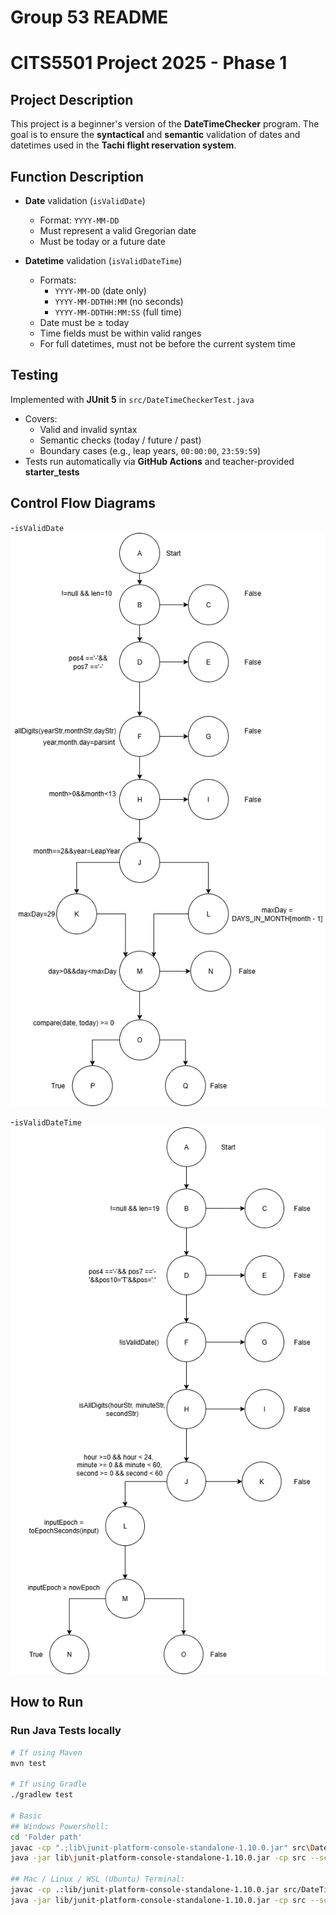# Group 53 README

# CITS5501 Project 2025 - Phase 1

## Project Description
This project is a beginner's version of the **DateTimeChecker** program.
The goal is to ensure the **syntactical** and **semantic** validation of dates and datetimes used in the **Tachi flight reservation system**.

## Function Description
- **Date** validation (`isValidDate`)  
  - Format: `YYYY-MM-DD`  
  - Must represent a valid Gregorian date  
  - Must be today or a future date

- **Datetime** validation (`isValidDateTime`)  
  - Formats:  
    - `YYYY-MM-DD` (date only)  
    - `YYYY-MM-DDTHH:MM` (no seconds)  
    - `YYYY-MM-DDTHH:MM:SS` (full time)  
  - Date must be ≥ today  
  - Time fields must be within valid ranges  
  - For full datetimes, must not be before the current system time  

## Testing

Implemented with **JUnit 5** in `src/DateTimeCheckerTest.java`
- Covers:
  - Valid and invalid syntax
  - Semantic checks (today / future / past)
  - Boundary cases (e.g., leap years, `00:00:00`, `23:59:59`)
- Tests run automatically via **GitHub Actions** and teacher-provided **starter_tests**

## Control Flow Diagrams

-`isValidDate`  
  ![Control Flow Diagram for isValidDate](docs/img/isValidDate.drawio.png)
  
-`isValidDateTime`  
  ![Control Flow Diagram for isValidDateTime](docs/img/isValidDateTime.drawio.png)

## How to Run

### Run Java Tests locally
```bash
# If using Maven
mvn test

# If using Gradle
./gradlew test

# Basic
## Windows Powershell:
cd 'Folder path'
javac -cp ".;lib\junit-platform-console-standalone-1.10.0.jar" src\DateTimeChecker.java src\DateTimeCheckerTest.java
java -jar lib\junit-platform-console-standalone-1.10.0.jar -cp src --scan-class-path

## Mac / Linux / WSL (Ubuntu) Terminal:
javac -cp .:lib/junit-platform-console-standalone-1.10.0.jar src/DateTimeChecker.java src/DateTimeCheckerTest.java
java -jar lib/junit-platform-console-standalone-1.10.0.jar -cp src --scan-class-path

 
  
